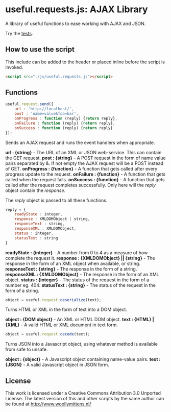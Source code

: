 # useful.requests.js: AJAX Library

A library of useful functions to ease working with AJAX and JSON.

Try the <a href="http://www.woollymittens.nl/useful/default.php?url=requests">tests</a>.

## How to use the script

This include can be added to the header or placed inline before the script is invoked.

```html
<script src="./js/useful.requests.js"></script>
```

## Functions

```javascript
useful.request.send({
	url : 'http://localhost/',
	post : 'name=value&foo=bar',
	onProgress : function (reply) {return reply},
	onFailure : function (reply) {return reply},
	onSuccess : function (reply) {return reply}
});
```

Sends an AJAX request and runs the event handlers when appropriate.

**url : {string}** - The URL of an XML or JSON web-service. This can contain the GET request.
**post : {string}** - A POST request in the form of name value pairs separated by &. If not empty the AJAX request will be a POST instead of GET.
**onProgress : {function}** - A function that gets called after every progress update to the request.
**onFailure : {function}** - A function that gets called when the request fails.
**onSuccess : {function}** - A function that gets called after the request completes successfully. Only here will the *reply* object contain the *response*.

The *reply* object is passed to all these functions.

```javascript
reply = {
	readyState : integer,
	response : XMLDOMObject | string,
	responseText : string,
	responseXML : XMLDOMObject,
	status : integer,
	statusText : string
}
```

**readyState : {integer}** - A number from 0 to 4 as a measure of how complete the request it.
**response : {XMLDOMObject} || {string}** - The response in the form of an XML object when available, or string.
**responseText : {string}** - The response in the form of a string.
**responseXML : {XMLDOMObject}** - The response in the form of an XML object.
**status : {integer}** - The status of the request in the form of a number eg. 404.
**statusText : {string}** - The status of the request in the form of a string.

```javascript
object = useful.request.deserialize(text);
```

Turns HTML or XML in the form of text into a DOM object.

**object : {DOM object}** - An XML or HTML DOM object.
**text : {HTML} | {XML}** - A valid HTML or XML document in text form.

```javascript
object = useful.request.decode(text);
```

Turns JSON into a Javascript object, using whatever method is available from safe to unsafe.

**object : {object}** - A Javascript object containing name-value pairs.
**text : {JSON}** - A valid Javascript object in JSON form.

## License
This work is licensed under a Creative Commons Attribution 3.0 Unported License. The latest version of this and other scripts by the same author can be found at http://www.woollymittens.nl/
